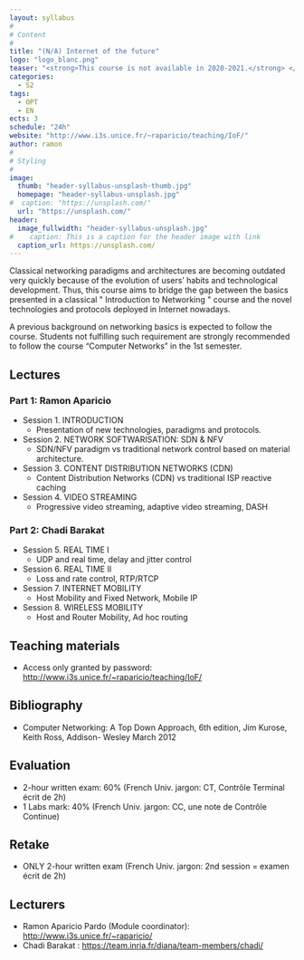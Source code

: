 ```yaml
---
layout: syllabus
#
# Content
#
title: "(N/A) Internet of the future"
logo: "logo_blanc.png"
teaser: "<strong>This course is not available in 2020-2021.</strong> </br>This course aims to present the most recent trends, technologies and protocols deployed in Internet nowadays. "
categories:
  - S2
tags:
  - OPT
  - EN
ects: 3
schedule: "24h"
website: "http://www.i3s.unice.fr/~raparicio/teaching/IoF/"
author: ramon
#
# Styling
#
image:
  thumb: "header-syllabus-unsplash-thumb.jpg"
  homepage: "header-syllabus-unsplash.jpg"
#  caption: "https://unsplash.com/"
  url: "https://unsplash.com/"
header:
  image_fullwidth: "header-syllabus-unsplash.jpg"
#    caption: This is a caption for the header image with link
  caption_url: https://unsplash.com/
---
```


Classical networking paradigms and architectures are becoming outdated very quickly because of the evolution of users’ habits and technological development. Thus, this course aims to bridge the gap between the basics presented in a classical " Introduction to Networking " course and the novel technologies and protocols deployed in Internet nowadays.

A previous background on networking basics is expected to follow the course. Students not fulfilling such requirement are strongly recommended to follow the course “Computer Networks” in the 1st semester.

## Lectures
### Part 1: Ramon Aparicio
* Session 1.	INTRODUCTION
    * Presentation of  new technologies, paradigms and protocols.
* Session 2.	NETWORK SOFTWARISATION: SDN & NFV
    * SDN/NFV paradigm vs traditional network control based on material architecture.
* Session 3.	CONTENT DISTRIBUTION NETWORKS (CDN)
    * Content Distribution Networks (CDN) vs traditional ISP reactive caching
* Session 4.	VIDEO STREAMING
    * Progressive video streaming, adaptive video streaming, DASH

### Part 2: Chadi Barakat
* Session 5.	REAL TIME I
    * UDP and real time, delay and jitter control
* Session 6.	REAL TIME II
    * Loss and rate control, RTP/RTCP
* Session 7.	INTERNET MOBILITY
    * Host Mobility and Fixed Network, Mobile IP
* Session 8.	WIRELESS MOBILITY
    * Host and Router Mobility, Ad hoc routing

## Teaching materials ##

- Access only granted by password: http://www.i3s.unice.fr/~raparicio/teaching/IoF/

## Bibliography ##

- Computer Networking: A Top Down Approach, 6th edition, Jim Kurose, Keith Ross, Addison- Wesley March 2012

## Evaluation ##

- 2-hour written exam: 60% (French Univ. jargon: CT, Contrôle Terminal écrit de 2h)
- 1 Labs mark: 40% (French Univ. jargon: CC, une note de Contrôle Continue)

## Retake ##

- ONLY 2-hour written exam (French Univ. jargon: 2nd session = examen écrit de 2h)

## Lecturers ##

- Ramon Aparicio Pardo (Module coordinator): http://www.i3s.unice.fr/~raparicio/
- Chadi Barakat : https://team.inria.fr/diana/team-members/chadi/
